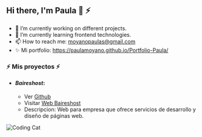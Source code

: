 ## Hi there, I'm Paula 👋 ⚡ 

- 🔭 I’m currently working on different projects.
- 🌱 I’m currently learning frontend technologies.
- 📫 How to reach me: moyanopaulas@gmail.com
- ✨ Mi portfolio: https://paulamoyano.github.io/Portfolio-Paula/


### ⚡ Mis proyectos ⚡ 
* #### ***Baireshost***:
   * Ver [Github](https://github.com/PaulaMoyano/Front-BairesHost-HTML)
  * Visitar [Web Baireshost](https://paulamoyano.github.io/Front-BairesHost-HTML/) 
  * Descripcion: Web para empresa que ofrece servicios de desarrollo y diseño de páginas web.
 

![Coding Cat](https://media.giphy.com/media/3oKIPnAiaMCws8nOsE/giphy-downsized.gif)

